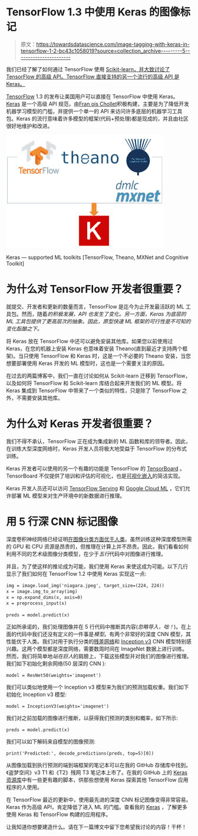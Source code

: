 # TensorFlow 1.3 中使用 Keras 的图像标记

> 原文：<https://towardsdatascience.com/image-tagging-with-keras-in-tensorflow-1-2-bc43c1058019?source=collection_archive---------5----------------------->

我们已经了解了如何通过 TensorFlow 使用 [Scikit-learn，并大致讨论了 TensorFlow 的高级 API。TensorFlow 直接支持的另一个流行的高级 API 是 Keras。](https://medium.com/towards-data-science/from-scikit-learn-to-tensorflow-part-2-66c56985d6c7)

[TensorFlow](https://github.com/tensorflow/tensorflow/releases) 1.3 的发布让美国用户可以直接在 TensorFlow 中使用 Keras。 [Keras](https://keras.io) 是一个高级 API 规范，由[Fran ois Chollet](https://twitter.com/fchollet)积极构建，主要是为了降低开发机器学习模型的门槛，并提供一个单一的 API 来访问许多底层的机器学习工具包。Keras 的流行意味着许多模型的框架(代码+预处理)都是现成的，并且由社区很好地维护和改进。

![](img/9bfd8ced38d255f3696f242f71796fe9.png)

Keras — supported ML toolkits [TensorFlow, Theano, MXNet and Cognitive Toolkit]

# 为什么对 TensorFlow 开发者很重要？

就提交、开发者和更新的数量而言，TensorFlow 是迄今为止开发最活跃的 ML 工具包。然而，随着*的积极发展，API 也发生了变化。另一方面，Keras 为底层的 ML 工具包提供了更高层次的抽象。因此，原型快速 ML 框架的可行性是不可知的变化酝酿之下。*

将 Keras 放在 TensorFlow 中还可以避免安装其他库。如果您以前使用过 Keras，在您的机器上安装 Keras 也意味着安装 Theano(直到最近才支持两个框架)。当只使用 TensorFlow 和 Keras 时，这是一个不必要的 Theano 安装，当您想要部署使用 Keras 开发的 ML 模型时，这也是一个需要关注的原因。

在过去的两篇博客中，我们一直在讨论如何从 Scikit-learn 迁移到 TensorFlow，以及如何将 TensorFlow 和 Scikit-learn 库结合起来开发我们的 ML 模型。将 Keras 集成到 TensorFlow 中带来了一个类似的特性，只是除了 TensorFlow 之外，不需要安装其他库。

# 为什么对 Keras 开发者很重要？

我们不得不承认，TensorFlow 正在成为集成新的 ML 函数和库的领导者。因此，在训练大型深度网络时，Keras 开发人员将极大地受益于 TensorFlow 的分布式训练。

Keras 开发者可以使用的另一个有趣的功能是 TensorFlow 的 [TensorBoard](https://www.tensorflow.org/get_started/summaries_and_tensorboard) 。TensorBoard 不仅提供了培训和评估的可视化，也是[可视化嵌入](https://www.tensorflow.org/get_started/embedding_viz)的简洁实现。

Keras 开发人员还可以访问 [TensorFlow Serving](https://www.tensorflow.org/deploy/tfserve) 和 [Google Cloud ML](https://cloud.google.com/ml-engine/) ，它们允许部署 ML 模型来对生产环境中的新数据进行推理。

# 用 5 行深 CNN 标记图像

深度卷积神经网络已经证明[在图像分类方面优于人类](http://karpathy.github.io/2014/09/02/what-i-learned-from-competing-against-a-convnet-on-imagenet/)。虽然训练这种深度模型所需的 GPU 和 CPU 资源是昂贵的，但推理在计算上并不昂贵。因此，我们看看如何利用不同的艺术级图像分类模型，在少于*五行*代码中对图像进行推理。

并且，为了使这样的推论成为可能，我们使用 Keras 来使这成为可能。以下几行显示了我们如何在 TensorFlow 1.2 中使用 Keras 实现这一点:

```
img = image.load_img('niagara.jpeg', target_size=(224, 224))
x = image.img_to_array(img)
x = np.expand_dims(x, axis=0)
x = preprocess_input(x)

preds = model.predict(x)
```

正如所承诺的，我们处理图像并在 5 行代码中推断其内容(*忽略导入，咄！*)。在上面的代码中我们还没有定义的一件事是*模型*。有两个非常好的深度 CNN 模型，其性能优于人类。我们对用于执行分类的[残差网络](https://arxiv.org/abs/1512.03385)和 [Inception v3](https://arxiv.org/abs/1512.00567) CNN 模型特别感兴趣。这两个模型都是深度网络，需要数周时间在 ImageNet 数据上进行训练。然而，我们将简单地*站在巨人*的肩膀上，下载这些模型并对我们的图像进行推理。我们如下初始化剩余网络(50 层深的 CNN ):

```
model = ResNet50(weights='imagenet')
```

我们可以类似地使用一个 Inception v3 模型来为我们的预测加载权重。我们如下初始化 Inception v3 模型:

```
model = InceptionV3(weights='imagenet')
```

我们对之前加载的图像进行推断，以获得我们预测的类别和概率，如下所示:

```
preds = model.predict(x)
```

我们可以如下解码来自模型的图像预测:

```
print('Predicted:', decode_predictions(preds, top=5)[0])
```

从图像加载到执行预测的端到端框架的笔记本可以在我的 GitHub 存储库中找到。《盗梦空间》v3 T1 和《T2》残网 T3 笔记本上市了。在我的 GitHub 上的 [Keras 资源库](https://github.com/karthikmswamy/Keras_In_TensorFlow/)中有一些更有趣的脚本，供那些想使用 Keras 探索其他 TensorFlow 应用程序的人使用。

在 TensorFlow 最近的更新中，使用最先进的深度 CNN 标记图像变得非常容易。Keras 作为高级 API，肯定降低了进入 ML 的门槛。查看我的 [Keras](https://github.com/karthikmswamy/Keras_In_TensorFlow/) ，了解更多使用 Keras 和 TensorFlow 构建的应用程序。

让我知道你想要建造什么。请在下一篇博文中留下您希望我讨论的内容！干杯！